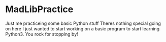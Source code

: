 # MadLibPractice
Just me practiceing some basic Python stuff
Theres nothing special going on here I just wanted to start working on a basic program to start learning Python3.
You rock for stopping by!
